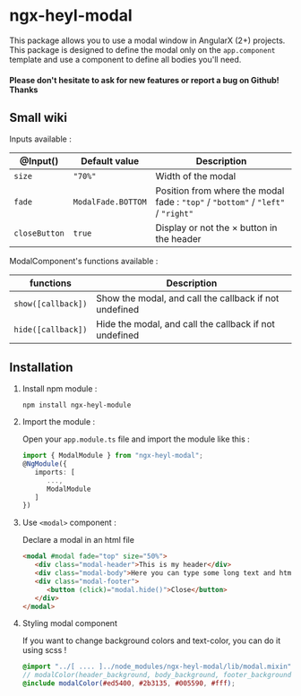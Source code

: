 # ngx-heyl-modal

This package allows you to use a modal window in AngularX (2+) projects.
This package is designed to define the modal only on the `app.component` template and use a component to define all bodies you'll need.
#### Please don't hesitate to ask for new features or report a bug on Github! Thanks
## Small wiki

Inputs available :

| @Input() | Default value | Description |
| -------| --------------| ----------- |
| `size` | `"70%"` | Width of the modal |
| `fade` | `ModalFade.BOTTOM` | Position from where the modal fade : `"top"` / `"bottom"` / `"left"` / `"right"` |
| `closeButton` | `true` | Display or not the &times; button in the header |

ModalComponent's functions available :

| functions | Description |
| -------| --------------|
| `show([callback])` | Show the modal, and call the callback if not undefined |
| `hide([callback])` | Hide the modal, and call the callback if not undefined |


## Installation

1. Install npm module : 

   `npm install ngx-heyl-module`

2. Import the module :

   Open your `app.module.ts` file and import the module like this :
   
   ```typescript
   import { ModalModule } from "ngx-heyl-modal";
   @NgModule({
      imports: [ 
         ...,
         ModalModule
      ]
   })
   ```
 
3. Use `<modal>` component :

   Declare a modal in an html file
   ```html
   <modal #modal fade="top" size="50%">
      <div class="modal-header">This is my header</div>
      <div class="modal-body">Here you can type some long text and html</div>
      <div class="modal-footer">
         <button (click)="modal.hide()">Close</button>
      </div>
   </modal>
   ```
         
4. Styling modal component

   If you want to change background colors and text-color, you can do it using scss !
   
   ```scss
   @import "../[ .... ]../node_modules/ngx-heyl-modal/lib/modal.mixin";
   // modalColor(header_background, body_background, footer_background, text_color);
   @include modalColor(#ed5400, #2b3135, #005590, #fff);
   ```